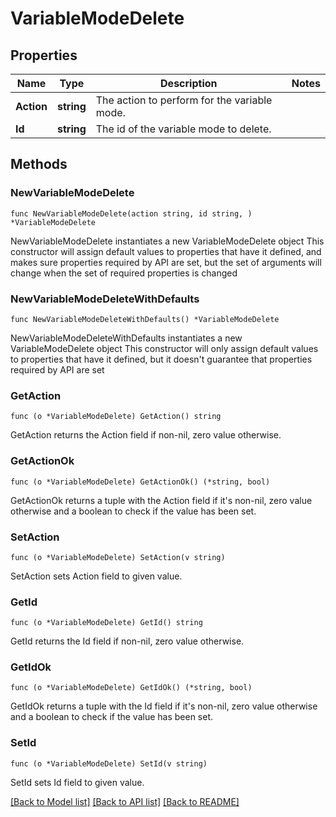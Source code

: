 # VariableModeDelete

## Properties

Name | Type | Description | Notes
------------ | ------------- | ------------- | -------------
**Action** | **string** | The action to perform for the variable mode. | 
**Id** | **string** | The id of the variable mode to delete. | 

## Methods

### NewVariableModeDelete

`func NewVariableModeDelete(action string, id string, ) *VariableModeDelete`

NewVariableModeDelete instantiates a new VariableModeDelete object
This constructor will assign default values to properties that have it defined,
and makes sure properties required by API are set, but the set of arguments
will change when the set of required properties is changed

### NewVariableModeDeleteWithDefaults

`func NewVariableModeDeleteWithDefaults() *VariableModeDelete`

NewVariableModeDeleteWithDefaults instantiates a new VariableModeDelete object
This constructor will only assign default values to properties that have it defined,
but it doesn't guarantee that properties required by API are set

### GetAction

`func (o *VariableModeDelete) GetAction() string`

GetAction returns the Action field if non-nil, zero value otherwise.

### GetActionOk

`func (o *VariableModeDelete) GetActionOk() (*string, bool)`

GetActionOk returns a tuple with the Action field if it's non-nil, zero value otherwise
and a boolean to check if the value has been set.

### SetAction

`func (o *VariableModeDelete) SetAction(v string)`

SetAction sets Action field to given value.


### GetId

`func (o *VariableModeDelete) GetId() string`

GetId returns the Id field if non-nil, zero value otherwise.

### GetIdOk

`func (o *VariableModeDelete) GetIdOk() (*string, bool)`

GetIdOk returns a tuple with the Id field if it's non-nil, zero value otherwise
and a boolean to check if the value has been set.

### SetId

`func (o *VariableModeDelete) SetId(v string)`

SetId sets Id field to given value.



[[Back to Model list]](../README.md#documentation-for-models) [[Back to API list]](../README.md#documentation-for-api-endpoints) [[Back to README]](../README.md)


